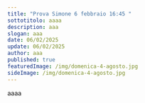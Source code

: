 ```yaml
---
title: "Prova Simone 6 febbraio 16:45 "
sottotitolo: aaaa
description: aaa
slogan: aaa
date: 06/02/2025
update: 06/02/2025
author: aaa
published: true
featuredImage: /img/domenica-4-agosto.jpg
sideImage: /img/domenica-4-agosto.jpg
---
```

aaaa
